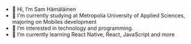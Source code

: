 - 👋 Hi, I’m Sam Hämäläinen
- 🏫 I'm currently studying at Metropolia University of Applied Sciences, majoring on Mobiles development
- 👀 I’m interested in technology and programming.
- 🌱 I’m currently learning React Native, React, JavaScript and more
